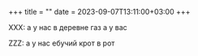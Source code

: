 +++
title = ""
date = 2023-09-07T13:11:00+03:00 
+++

XXX: а у нас в деревне газ
а у вас

ZZZ: а у нас ебучий крот
в рот
